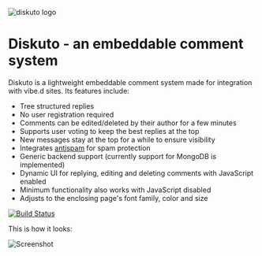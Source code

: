 ![diskuto logo](http://rejectedsoftware.com/images/products/diskuto/product-icon.png)

# Diskuto - an embeddable comment system

Diskuto is a lightweight embeddable comment system made for integration with vibe.d sites. Its features include:

- Tree structured replies
- No user registration required
- Comments can be edited/deleted by their author for a few minutes
- Supports user voting to keep the best replies at the top
- New messages stay at the top for a while to ensure visibility
- Integrates [antispam](https://github.com/rejectedsoftware/antispam) for spam protection
- Generic backend support (currently support for MongoDB is implemented)
- Dynamic UI for replying, editing and deleting comments with JavaScript enabled
- Minimum functionality also works with JavaScript disabled
- Adjusts to the enclosing page's font family, color and size

[![Build Status](https://travis-ci.org/rejectedsoftware/diskuto.svg?branch=master)](https://travis-ci.org/rejectedsoftware/diskuto)

This is how it looks:

![Screenshot](https://github.com/rejectedsoftware/diskuto/raw/master/screenshot.png)
